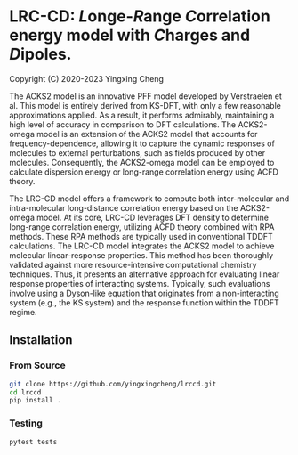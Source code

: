 # LRC-CD: *L*onge-*R*ange *C*orrelation energy model with *C*harges and *D*ipoles.
Copyright (C) 2020-2023 Yingxing Cheng

The ACKS2 model is an innovative PFF model developed by Verstraelen et al. 
This model is entirely derived from KS-DFT, with only a few reasonable approximations applied. 
As a result, it performs admirably, maintaining a high level of accuracy in comparison to DFT calculations. 
The ACKS2-omega model is an extension of the ACKS2 model that accounts for frequency-dependence, allowing it to capture the dynamic responses of molecules to external perturbations, such as fields produced by other molecules. 
Consequently, the ACKS2-omega model can be employed to calculate dispersion energy or long-range correlation energy using ACFD theory.

The LRC-CD model offers a framework to compute both inter-molecular and intra-molecular long-distance correlation energy based on the ACKS2-omega model. 
At its core, LRC-CD leverages DFT density to determine long-range correlation energy, utilizing ACFD theory combined with RPA methods. 
These RPA methods are typically used in conventional TDDFT calculations. 
The LRC-CD model integrates the ACKS2 model to achieve molecular linear-response properties. 
This method has been thoroughly validated against more resource-intensive computational chemistry techniques. 
Thus, it presents an alternative approach for evaluating linear response properties of interacting systems.
Typically, such evaluations involve using a Dyson-like equation that originates from a non-interacting system (e.g., the KS system) and the response function within the TDDFT regime.

## Installation

### From Source

```bash
git clone https://github.com/yingxingcheng/lrccd.git
cd lrccd
pip install .
```

### Testing
```bash
pytest tests
```

